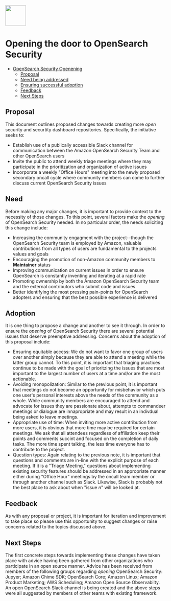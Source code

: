 <img src="https://opensearch.org/assets/img/opensearch-logo-themed.svg" height="64px">

# Opening the door to OpenSearch Security 

- [OpenSearch Security Openening](#opensearch-security-opening)
  - [Proposal](#proposal)
  - [Need being addressed](#need)
  - [Ensuring successful adoption](#adoption)
  - [Feedback](#feedback)
  - [Next Steps](#next-steps)


## Proposal
 
 This document outlines proposed changes towards creating more _open_ security and securtity dashboard repositories. Specifically, the initiative seeks to: 
 
 * Establish use of a publically accessible Slack channel for communication between the Amazon OpenSearch Security Team and other OpenSearch users
 * Invite the public to attend weekly triage meetings where they may participate in the prioritization and organization of active issues
 * Incorporate a weekly "Office Hours" meeting into the newly proposed secondary oncall cycle where community members can come to further discuss current OpenSearch Security issues


## Need

Before making any major changes, it is important to provide context to the necessity of those changes. To this point, several factors make the _opening_ of OpenSearch Security needed.
In no particular order, the needs soliciting this change include: 

* Increasing the community engagment with the project--though the OpenSearch Security team is employed by Amazon, valuable contributions from all types of users are fundamental to the projects values and goals
* Encouraging the promotion of non-Amazon community members to __Maintainer__ status
* Improving communication on current issues in order to ensure OpenSearch is constantly inventing and iterating at a rapid rate
* Promoting ownership by both the Amazon OpenSearch Security team and the external contributors who submit code and issues
* Better identifying the most pressing pain-points for OpenSearch adopters and ensuring that the best possible experience is delivered


## Adoption

It is one thing to propose a change and another to see it through. In order to ensure the _opening_ of OpenSearch Security there are several potential issues that deserve preemptive addressing.
Concerns about the adoption of this proposal include:

* Ensuring equitable access: We do not want to favor one group of users over another simply because they are able to attend a meeting while the latter group cannot. To this point, it is important that triaging practices continue to be made with the goal of prioritzing the issues that are most important to the largest number of users at a time and/or are the most actionable. 
* Avoiding monopolization: Similar to the previous point, it is important that meetings do not become an opportunity for misbehavior which puts one user's personal interests above the needs of the community as a whole. While community members are encouraged to attend and advocate for issues they are passionate about, attempts to commandeer meetings or dialogue are innapropriate and may result in an indivdual being asked to leave meetings.
* Appropriate use of time: When inviting more active contribution from more users, it is obvious that more time may be required for certain meetings. We ask that all attendees regardless of affiliation keep their points and comments succint and focused on the completion of daily tasks. The more time spent talking, the less time everyone has to contribute to the project. 
* Question types: Again relating to the previous note, it is important that questions and comments are in-line with the explicit purpose of each meeting. If it is a "Triage Meeting," questions about implementing existing security features should be addressed in an appropriate manner either during "Office Hour" meetings by the oncall team member or through another channel such as Slack. Likewise, Slack is probably not the best place to ask about when "issue _n_" will be looked at. 
  
  
## Feedback

As with any proposal or project, it is important for iteration and improvement to take place so please use this opportunity to suggest changes or raise concerns related to the topics discussed above. 


## Next Steps 

The first concrete steps towards implementing these changes have taken place with advice having been gathered from other organizations who participate in an open source manner. 
Advice has been received from members of the following groups regarding _opening_ OpenSearch Security: Jupyer; Amazon Chime SDK; OpenSearch Core; Amazon Linux; Amazon Product Marketing; AWS Scheduling; Amazon Open Source Observabilty. 
An open OpenSearch Slack channel is being created and the above steps were all suggested by members of other teams with existing framework. 

  
  
  
